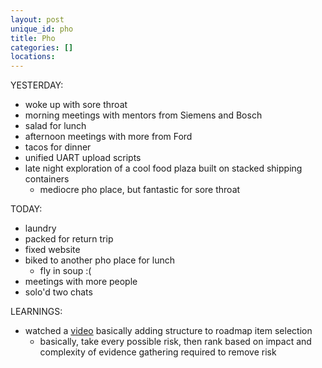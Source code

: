 ```yaml
---
layout: post
unique_id: pho
title: Pho
categories: []
locations: 
---
```


YESTERDAY:
* woke up with sore throat
* morning meetings with mentors from Siemens and Bosch
* salad for lunch
* afternoon meetings with more from Ford
* tacos for dinner
* unified UART upload scripts
* late night exploration of a cool food plaza built on stacked shipping containers
  * mediocre pho place, but fantastic for sore throat

TODAY:
* laundry
* packed for return trip
* fixed website
* biked to another pho place for lunch
  * fly in soup :(
* meetings with more people
* solo'd two chats

LEARNINGS:
* watched a [video](https://www.youtube.com/watch?v=rARpcwZThl8&mc_cid=b01cf4a5c4&mc_eid=3e0d8754d5&t=66m) basically adding structure to roadmap item selection
  * basically, take every possible risk, then rank based on impact and complexity of evidence gathering required to remove risk
